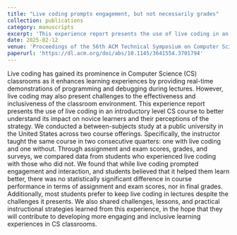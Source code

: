 ```yaml
---
title: "Live coding prompts engagement, but not necessarily grades"
collection: publications
category: manuscripts
excerpt: 'This experience report presents the use of live coding in an introductory level CS course to better understand its impact on novice learners and their perceptions of the strategy.'
date: 2025-02-12
venue: 'Proceedings of the 56th ACM Technical Symposium on Computer Science Education'
paperurl: 'https://dl.acm.org/doi/abs/10.1145/3641554.3701794'
---
```

Live coding has gained its prominence in Computer Science (CS) classrooms as it enhances learning experiences by providing real-time demonstrations of programming and debugging during lectures. However, live coding may also present challenges to the effectiveness and inclusiveness of the classroom environment. This experience report presents the use of live coding in an introductory level CS course to better understand its impact on novice learners and their perceptions of the strategy. We conducted a between-subjects study at a public university in the United States across two course offerings. Specifically, the instructor taught the same course in two consecutive quarters: one with live coding and one without. Through assignment and exam scores, grades, and surveys, we compared data from students who experienced live coding with those who did not. We found that while live coding prompted engagement and interaction, and students believed that it helped them learn better, there was no statistically significant difference in course performance in terms of assignment and exam scores, nor in final grades. Additionally, most students prefer to keep live coding in lectures despite the challenges it presents. We also shared challenges, lessons, and practical instructional strategies learned from this experience, in the hope that they will contribute to developing more engaging and inclusive learning experiences in CS classrooms.


